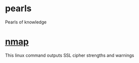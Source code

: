 # pearls
Pearls of knowledge

# [nmap](nmap.md)

This linux command outputs SSL cipher strengths and warnings
